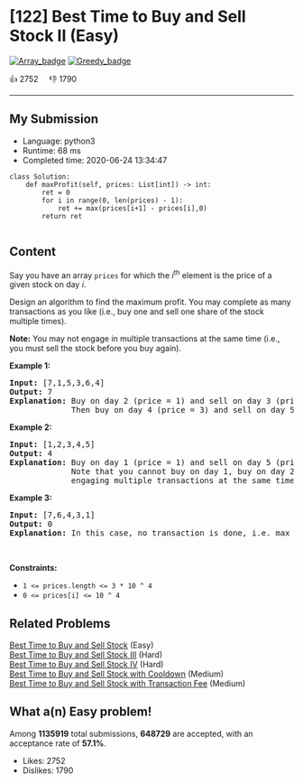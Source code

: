 # [122] Best Time to Buy and Sell Stock II (Easy)

[![Array_badge](https://img.shields.io/badge/topic-Array-green.svg)](https://leetcode.com/problems/best-time-to-buy-and-sell-stock-ii/)  [![Greedy_badge](https://img.shields.io/badge/topic-Greedy-green.svg)](https://leetcode.com/problems/best-time-to-buy-and-sell-stock-ii/) 

:+1: 2752 &nbsp; &nbsp; :thumbsdown: 1790

---

## My Submission

- Language: python3
- Runtime: 68 ms
- Completed time: 2020-06-24 13:34:47

```python3
class Solution:
    def maxProfit(self, prices: List[int]) -> int:
        ret = 0
        for i in range(0, len(prices) - 1):
            ret += max(prices[i+1] - prices[i],0)
        return ret
                
```

## Content
<p>Say you have an array <code>prices</code> for which the <em>i</em><sup>th</sup> element is the price of a given stock on day <em>i</em>.</p>

<p>Design an algorithm to find the maximum profit. You may complete as many transactions as you like (i.e., buy one and sell one share of the stock multiple times).</p>

<p><strong>Note:</strong> You may not engage in multiple transactions at the same time (i.e., you must sell the stock before you buy again).</p>

<p><strong>Example 1:</strong></p>

<pre>
<strong>Input:</strong> [7,1,5,3,6,4]
<strong>Output:</strong> 7
<strong>Explanation:</strong> Buy on day 2 (price = 1) and sell on day 3 (price = 5), profit = 5-1 = 4.
&nbsp;            Then buy on day 4 (price = 3) and sell on day 5 (price = 6), profit = 6-3 = 3.
</pre>

<p><strong>Example 2:</strong></p>

<pre>
<strong>Input:</strong> [1,2,3,4,5]
<strong>Output:</strong> 4
<strong>Explanation:</strong> Buy on day 1 (price = 1) and sell on day 5 (price = 5), profit = 5-1 = 4.
&nbsp;            Note that you cannot buy on day 1, buy on day 2 and sell them later, as you are
&nbsp;            engaging multiple transactions at the same time. You must sell before buying again.
</pre>

<p><strong>Example 3:</strong></p>

<pre>
<strong>Input:</strong> [7,6,4,3,1]
<strong>Output:</strong> 0
<strong>Explanation:</strong> In this case, no transaction is done, i.e. max profit = 0.</pre>

<p>&nbsp;</p>
<p><strong>Constraints:</strong></p>

<ul>
	<li><code>1 &lt;= prices.length &lt;= 3 * 10 ^ 4</code></li>
	<li><code>0 &lt;= prices[i]&nbsp;&lt;= 10 ^ 4</code></li>
</ul>


## Related Problems
[Best Time to Buy and Sell Stock](https://leetcode.com/problems/best-time-to-buy-and-sell-stock/) (Easy) <br>
[Best Time to Buy and Sell Stock III](https://leetcode.com/problems/best-time-to-buy-and-sell-stock-iii/) (Hard) <br>
[Best Time to Buy and Sell Stock IV](https://leetcode.com/problems/best-time-to-buy-and-sell-stock-iv/) (Hard) <br>
[Best Time to Buy and Sell Stock with Cooldown](https://leetcode.com/problems/best-time-to-buy-and-sell-stock-with-cooldown/) (Medium) <br>
[Best Time to Buy and Sell Stock with Transaction Fee](https://leetcode.com/problems/best-time-to-buy-and-sell-stock-with-transaction-fee/) (Medium) <br>

## What a(n) Easy problem!
Among **1135919** total submissions, **648729** are accepted, with an acceptance rate of **57.1%**. <br>

- Likes: 2752
- Dislikes: 1790


